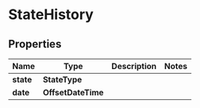 

# StateHistory


## Properties

| Name | Type | Description | Notes |
|------------ | ------------- | ------------- | -------------|
|**state** | **StateType** |  |  |
|**date** | **OffsetDateTime** |  |  |




